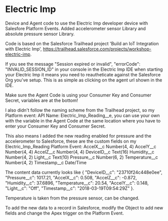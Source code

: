 # Electric Imp
Device and Agent code to use the Electric Imp developer device with Salesfore Platform Events.
Added accelerometer sensor Library and absolute pressure sensor Library.

Code is based on the Salesforce Trailhead project 'Build an IoT Integration with Electric Imp', https://trailhead.salesforce.com/projects/workshop-electric-imp.

If you see the message  "Session expired or invalid", "errorCode": "INVALID_SESSION_ID" in your console in the Electric Imp IDE when starting your Electric Imp it means you need to reautheticate against the Salesforce Org you've setup. This is as simple as clicking on the agent url shown in the IDE.

Make sure the Agent Code is using your Consumer Key and Consumer Secret, variables are at the bottom!

I also didn't follow the naming scheme from the Trailhead project, so my Platform event:
API Name: Electric_Imp_Reading__e, you can use your own with the variable in the Agent Code at the same location where you have to enter your Consumer Key and Consumer Secret.

This also means I added the new reading enabled for pressure and the accelerometer to Salesforce, these are the custom fields on my Electric_Imp_Reading Platform Event:
AccelX__c	Number(4, 4)
AccelY__c	Number(4, 4)
AccelZ__c	Number(4, 4)
DeviceID__c	Text(16)
Humidity__c	Number(4, 2)
Light__c	Text(10)
Pressure__c	Number(6, 2)
Temperature__c	Number(4, 2)
Timestamp__c	Date/Time

The content data currently looks like
{ "DeviceID__c": "23710f24c448e0ee", "Pressure__c": 1017.21, "AccelX__c": 0.508, "AccelZ__c": -0.872, "Humidity__c": 37.6896, "Temperature__c": 20.54, "AccelY__c": 0.148, "Light__c": "Off", "Timestamp__c": "2018-03-19T09:54:29Z" }.

Temperature is taken from the pressure sensor, can be changed.

To add the new data to a record in Salesforce, modify the Object to add new fields and change the Apex trigger on the Platform Event.

